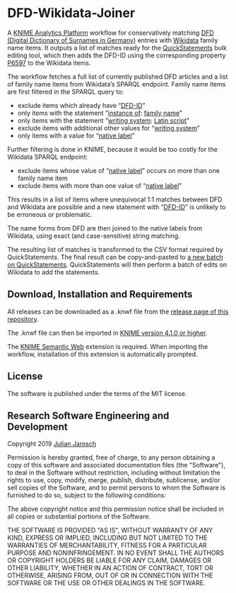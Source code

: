 # DFD-Wikidata-Joiner

A [KNIME Analytics Platform](https://www.knime.com/knime-analytics-platform) workflow for conservatively matching [DFD (Digital Dictionary of Surnames in Germany)](http://www.namenforschung.net/en/dfd/dictionary/list/) entries with [Wikidata](https://www.wikidata.org/) family name items. It outputs a list of matches ready for the [QuickStatements](https://tools.wmflabs.org/quickstatements/) bulk editing tool, which then adds the DFD-ID using the corresponding property [P6597](http://www.wikidata.org/entity/P6597) to the Wikidata items.

The workflow fetches a full list of currently published DFD articles and a list of family name items from Wikidata’s SPARQL endpoint. Family name items are first filtered in the SPARQL query to:
* exclude items which already have “[DFD-ID](http://www.wikidata.org/entity/P6597)”
* only items with the statement ”[instance of](http://www.wikidata.org/entity/P31): [family name](http://www.wikidata.org/entity/Q101352)”
* only items with the statement ”[writing system](http://www.wikidata.org/entity/P282): [Latin script](http://www.wikidata.org/entity/Q8229)”
* exclude items with additional other values for “[writing system](http://www.wikidata.org/entity/P282)”
* only items with a value for “[native label](http://www.wikidata.org/entity/P1705)”

Further filtering is done in KNIME, because it would be too costly for the Wikidata SPARQL endpoint:
* exclude items whose value of “[native label](http://www.wikidata.org/entity/P1705)” occurs on more than one family name item
* exclude items with more than one value of “[native label](http://www.wikidata.org/entity/P1705)”

This results in a list of items where unequivocal 1:1 matches between DFD and Wikidata are possible and a new statement with “[DFD-ID](http://www.wikidata.org/entity/P6597)” is unlikely to be erroneous or problematic.

The name forms from DFD are then joined to the native labels from Wikidata, using exact (and case-sensitive) string matching.

The resulting list of matches is transformed to the CSV format required by QuickStatements. The final result can be copy-and-pasted to [a new batch on QuickStatements](https://tools.wmflabs.org/quickstatements/#/batch/new). QuickStatements will then perform a batch of edits on Wikidata to add the statements.

## Download, Installation and Requirements

All releases can be downloaded as a .knwf file from the [release page of this repository](https://github.com/digicademy/DFD-Wikidata-Joiner/releases).

The .knwf file can then be imported in [KNIME version 4.1.0 or higher](https://www.knime.com/downloads/download-knime).

The [KNIME Semantic Web](https://hub.knime.com/knime/extensions/org.knime.features.semanticweb) extension is required. When importing the workflow, installation of this extension is automatically prompted. 

## License

The software is published under the terms of the MIT license.

## Research Software Engineering and Development

Copyright 2019 <a href="https://orcid.org/0000-0001-8483-8123">Julian Jarosch</a>

Permission is hereby granted, free of charge, to any person obtaining a copy of this software and associated documentation files (the "Software"), to deal in the Software without restriction, including without limitation the rights to use, copy, modify, merge, publish, distribute, sublicense, and/or sell copies of the Software, and to permit persons to whom the Software is furnished to do so, subject to the following conditions:

The above copyright notice and this permission notice shall be included in all copies or substantial portions of the Software.

THE SOFTWARE IS PROVIDED "AS IS", WITHOUT WARRANTY OF ANY KIND, EXPRESS OR IMPLIED, INCLUDING BUT NOT LIMITED TO THE WARRANTIES OF MERCHANTABILITY, FITNESS FOR A PARTICULAR PURPOSE AND NONINFRINGEMENT. IN NO EVENT SHALL THE AUTHORS OR COPYRIGHT HOLDERS BE LIABLE FOR ANY CLAIM, DAMAGES OR OTHER LIABILITY, WHETHER IN AN ACTION OF CONTRACT, TORT OR OTHERWISE, ARISING FROM, OUT OF OR IN CONNECTION WITH THE SOFTWARE OR THE USE OR OTHER DEALINGS IN THE SOFTWARE.


